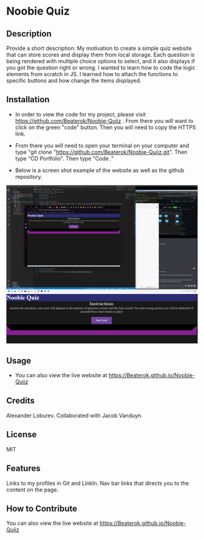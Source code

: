 # Noobie Quiz
## Description

Provide a short description:
 My motivation to create a simple quiz website that can store scores and display them from local storage. Each question is being rendered with multiple choice options to select, and it also displays if you got the question right or wrong. I wanted to learn how to code the logic elements from scratch in JS. I learned how to attach the functions to specific buttons and how change the items displayed.

## Installation
- In order to view the code for my project, please visit https://github.com/Beaterok/Noobie-Quiiz
. From there you will want to click on the green "code" button. Then you will need to copy the HTTPS link.

- From there you will need to open your terminal on your computer and type "git clone "https://github.com/Beaterok/Noobie-Quiiz.git". Then type "CD Portfolio". Then type "Code ."



- Below is a screen shot example of the website as well as the github repository. 

![alt text](/assets/pictures/Git_screenshot.png)
![alt text](/assets/pictures/Screenshot.png)

## Usage
- You can also view the live website at https://Beaterok.github.io/Noobie-Quiiz


## Credits
Alexander Loburev.
Collaborated with Jacob Vanduyn.

## License
MIT
## Features

Links to my profiles in Git and LinkIn.
Nav bar links that directs you to the content on the page.

## How to Contribute
You can also view the live website at https://Beaterok.github.io/Noobie-Quiiz
